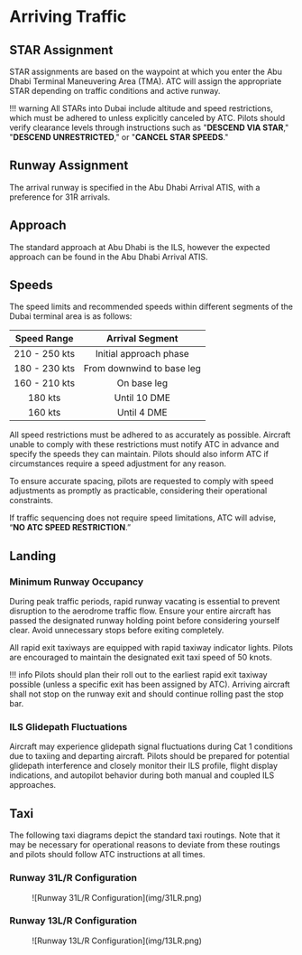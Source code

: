 # Arriving Traffic
## STAR Assignment
STAR assignments are based on the waypoint at which you enter the Abu Dhabi Terminal Maneuvering Area (TMA). ATC will assign the appropriate STAR depending on traffic conditions and active runway.

!!! warning
    All STARs into Dubai include altitude and speed restrictions, which must be adhered to unless explicitly canceled by ATC. Pilots should verify clearance levels through instructions such as "**DESCEND VIA STAR**," "**DESCEND UNRESTRICTED**," or "**CANCEL STAR SPEEDS**."

## Runway Assignment
The arrival runway is specified in the Abu Dhabi Arrival ATIS, with a preference for 31R arrivals.

## Approach
The standard approach at Abu Dhabi is the ILS, however the expected approach can be found in the Abu Dhabi Arrival ATIS.

## Speeds
The speed limits and recommended speeds within different segments of the Dubai terminal area is as follows:

|  Speed Range  |              Arrival Segment              |
|:-------------:|:-----------------------------------------:|
| 210 - 250 kts |           Initial approach phase          |
| 180 - 230 kts |         From downwind to base leg         |
| 160 - 210 kts |                 On base leg               |
|    180 kts    |                Until 10 DME               |
|    160 kts    |                Until 4 DME                |

All speed restrictions must be adhered to as accurately as possible. Aircraft unable to comply with these restrictions must notify ATC in advance and specify the speeds they can maintain. Pilots should also inform ATC if circumstances require a speed adjustment for any reason.  

To ensure accurate spacing, pilots are requested to comply with speed adjustments as promptly as practicable, considering their operational constraints.  

If traffic sequencing does not require speed limitations, ATC will advise, “**NO ATC SPEED RESTRICTION**.”  

## Landing
### Minimum Runway Occupancy
During peak traffic periods, rapid runway vacating is essential to prevent disruption to the aerodrome traffic flow. Ensure your entire aircraft has passed the designated runway holding point before considering yourself clear. Avoid unnecessary stops before exiting completely.

All rapid exit taxiways are equipped with rapid taxiway indicator lights. Pilots are encouraged to maintain the designated exit taxi speed of 50 knots.

!!! info
    Pilots should plan their roll out to the earliest rapid exit taxiway possible (unless a specific exit has been assigned by ATC). Arriving aircraft shall not stop on the runway exit and should continue rolling past the stop bar.

### ILS Glidepath Fluctuations
Aircraft may experience glidepath signal fluctuations during Cat 1 conditions due to taxiing and departing aircraft. Pilots should be prepared for potential glidepath interference and closely monitor their ILS profile, flight display indications, and autopilot behavior during both manual and coupled ILS approaches.

## Taxi
The following taxi diagrams depict the standard taxi routings. Note that it may be necessary for operational reasons to deviate from these routings and pilots should follow ATC instructions at all times.


### Runway 31L/R Configuration
<figure markdown>
![Runway 31L/R Configuration](img/31LR.png)
</figure>

### Runway 13L/R Configuration
<figure markdown>
![Runway 13L/R Configuration](img/13LR.png)
</figure>